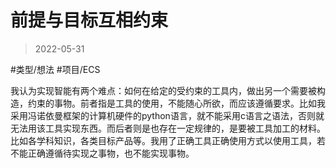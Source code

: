 # 前提与目标互相约束

> 2022-05-31

 #类型/想法  #项目/ECS 

我认为实现智能有两个难点：如何在给定的受约束的工具内，做出另一个需要被构造，约束的事物。前者指是工具的使用，不能随心所欲，而应该遵循要求。比如我采用冯诺依曼框架的计算机硬件的python语言，就不能采用c语言之语法，否则就无法用该工具实现东西。而后者则是也存在一定规律的，是要被工具加工的材料。比如各学科知识，各类目标产品等。我用了正确工具正确使用方式以使用工具，若不能正确遵循待实现之事物，也不能实现事物。